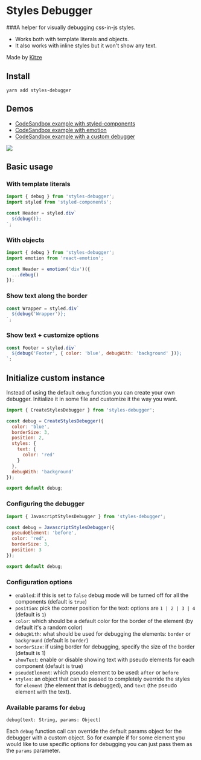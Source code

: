 # Styles Debugger
###A helper for visually debugging css-in-js styles. 

- Works both with template literals and objects. 
- It also works with inline styles but it won't show any text.

Made by [Kitze](https://twitter.com/thekitze)

## Install

`yarn add styles-debugger`

## Demos

- [CodeSandbox example with styled-components](https://codesandbox.io/s/j0yq16l7v)
- [CodeSandbox example with emotion](https://codesandbox.io/s/0or563w2yv)
- [CodeSandbox example with a custom debugger](https://codesandbox.io/s/ry65nyvr6p)

![](https://i.imgur.com/ceORWWQ.png)

## Basic usage

### With template literals

```js
import { debug } from 'styles-debugger';
import styled from 'styled-components';

const Header = styled.div`
  ${debug()};
`;
```

### With objects

```js
import { debug } from 'styles-debugger';
import emotion from 'react-emotion';

const Header = emotion('div')({
  ...debug()
});
```

### Show text along the border

```js
const Wrapper = styled.div`
  ${debug('Wrapper')};
`;
```

### Show text + customize options

```js
const Footer = styled.div`
  ${debug('Footer', { color: 'blue', debugWith: 'background' })};
`;
```

## Initialize custom instance

Instead of using the default `debug` function you can create your own debugger.
Initialize it in some file and customize it the way you want.

```js
import { CreateStylesDebugger } from 'styles-debugger';

const debug = CreateStylesDebugger({
  color: 'blue',
  borderSize: 3,
  position: 2,
  styles: {
    text: {
      color: 'red'
    }
  },
  debugWith: 'background'
});

export default debug;
```

### Configuring the debugger

```js
import { JavascriptStylesDebugger } from 'styles-debugger';

const debug = JavascriptStylesDebugger({
  pseudoElement: 'before',
  color: 'red',
  borderSize: 3,
  position: 3
});

export default debug;
```

### Configuration options

- `enabled`: if this is set to `false` debug mode will be turned off for all the components (default is `true`)
- `position`: pick the corner position for the text: options are `1 | 2 | 3 | 4` (default is `1`)
- `color`: which should be a default color for the border of the element (by default it's a random color)
- `debugWith`: what should be used for debugging the elements: `border` or `background` (default is `border`)
- `borderSize`: if using border for debugging, specify the size of the border (default is 1)
- `showText`: enable or disable showing text with pseudo elements for each component (default is true)
- `pseudoElement`: which pseudo element to be used: `after` or `before`
- `styles`: an object that can be passed to completely override the styles for `element` (the element that is debugged), and `text` (the pseudo element with the text).

### Available params for `debug`

`debug(text: String, params: Object)`

Each `debug` function call can override the default params object for the debugger with a custom object. So for example if for some element you would like to use specific options for debugging you can just pass them as the `params` parameter.

